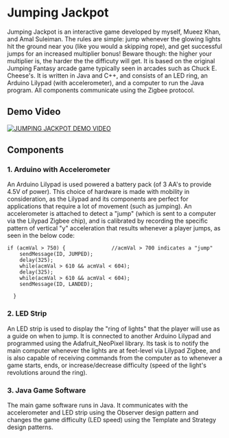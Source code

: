 # Jumping Jackpot

Jumping Jackpot is an interactive game developed by myself, Mueez Khan, and Amal Suleiman. The rules are simple: jump whenever the glowing lights hit the ground near you (like you would a skipping rope), and get successful jumps for an increased multiplier bonus! Beware though: the higher your multiplier is, the harder the the difficuty will get. It is based on the original Jumping Fantasy arcade game typically seen in arcades such as Chuck E. Cheese's. It is written in Java and C++, and consists of an LED ring, an Arduino Lilypad (with accelerometer), and a computer to run the Java program. All components communicate using the Zigbee protocol. 

## Demo Video

[![JUMPING JACKPOT DEMO VIDEO](http://img.youtube.com/vi/aGGAnzD7eyI/0.jpg)](http://www.youtube.com/watch?v=p5mK1N_8moQ)

## Components

### 1. Arduino with Accelerometer
An Arduino Lilypad is used powered a battery pack (of 3 AA's to provide 4.5V of power). This choice of hardware is made with mobility in consideration, as the Lilypad and its components are perfect for applications that require a lot of movement (such as jumping). An accelerometer is attached to detect a "jump" (which is sent to a computer via the Lilypad Zigbee chip), and is calibrated by recording the specific pattern of vertical "y" acceleration that results whenever a player jumps, as seen in the below code:

```
if (acmVal > 750) {               //acmVal > 700 indicates a "jump"
    sendMessage(ID, JUMPED);
    delay(325);
    while(acmVal > 610 && acmVal < 604);
    delay(325);
    while(acmVal > 610 && acmVal < 604);
    sendMessage(ID, LANDED);

  }
```

### 2. LED Strip
An LED strip is used to display the "ring of lights" that the player will use as a guide on when to jump. It is connected to another Arduino Lilypad and programmed using the Adafruit_NeoPixel library. Its task is to notify the main computer whenever the lights are at feet-level via Lilypad Zigbee, and is also capable of receiving commands from the computer as to whenever a game starts, ends, or increase/decrease difficulty (speed of the light's revolutions around the ring).

### 3. Java Game Software
The main game software runs in Java. It communicates with the accelerometer and LED strip using the Observer design pattern and changes the game difficulty (LED speed) using the Template and Strategy design patterns.

